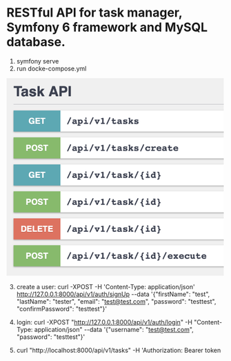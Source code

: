 # RESTful API for task manager, Symfony 6 framework and MySQL database.

1. symfony serve
2. run docke-compose.yml

<img src="./img1.png" />

3. create a user:
curl -XPOST -H 'Content-Type: application/json' http://127.0.0.1:8000/api/v1/auth/signUp --data '{"firstName": "test", "lastName": "tester", "email": "test@test.com", "password": "testtest", "confirmPassword": "testtest"}'

4. login:
curl -XPOST "http://127.0.0.1:8000/api/v1/auth/login" -H "Content-Type: application/json" --data '{"username": "test@test.com", "password": "testtest"}'

5. curl "http://localhost:8000/api/v1/tasks" -H 'Authorization: Bearer token


